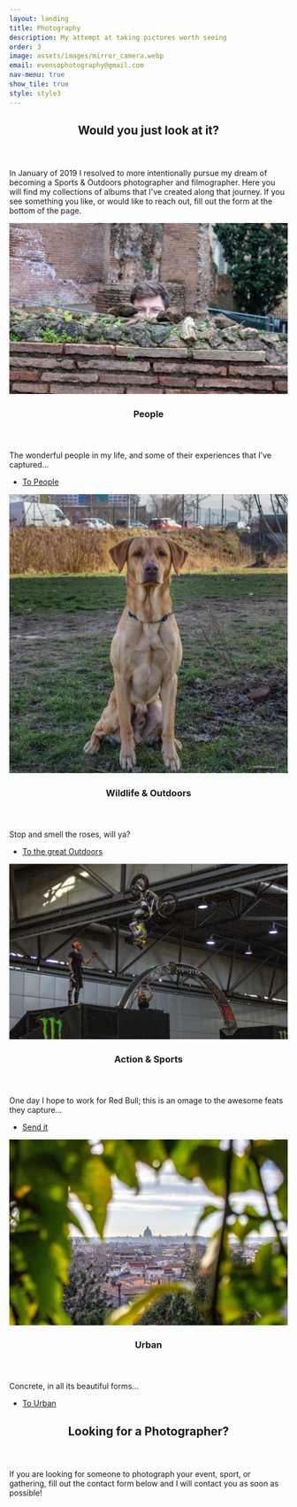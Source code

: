 ```yaml
---
layout: landing
title: Photography
description: My attempt at taking pictures worth seeing
order: 3
image: assets/images/mirror_camera.webp
email: evensophotography@gmail.com
nav-menu: true
show_tile: true
style: style3
---
```


<!-- Main -->
<div id="main">

<!-- One -->
<section id="one">
	<div class="inner">
		<header class="major">
			<h2>Would you just look at it?</h2>
		</header>
		<p>In January of 2019 I resolved to more intentionally pursue my dream of becoming a Sports & Outdoors photographer and filmographer. Here you will find my collections of albums that I've created along that journey. If you see something you like, or would like to reach out, fill out the form at the bottom of the page.</p>
	</div>
</section>

<!-- Two -->
<section id="two" class="spotlights">
	<section>
		<a href="people.html" class="image">
			<img src="assets/images/quill_peek.webp" alt="" data-position="center center" />
		</a>
		<div class="content">
			<div class="inner">
				<header class="major">
					<h3>People</h3>
				</header>
				<p>The wonderful people in my life, and some of their experiences that I've captured...</p>
				<ul class="actions">
					<li><a href="people.html" class="button">To People</a></li>
				</ul>
			</div>
		</div>
	</section>
	<section>
		<a href="wild.html" class="image">
			<img src="assets/images/proud_boy.webp" alt="" data-position="center center" />
		</a>
		<div class="content">
			<div class="inner">
				<header class="major">
					<h3>Wildlife & Outdoors</h3>
				</header>
				<p>Stop and smell the roses, will ya?</p>
				<ul class="actions">
					<li><a href="wild.html" class="button">To the great Outdoors</a></li>
				</ul>
			</div>
		</div>
	</section>
	<section>
		<a href="sport.html" class="image">
			<img src="assets/images/backflip.webp" alt="" data-position="25% 25%" />
		</a>
		<div class="content">
			<div class="inner">
				<header class="major">
					<h3>Action & Sports</h3>
				</header>
				<p>One day I hope to work for Red Bull; this is an omage to the awesome feats they capture...</p>
				<ul class="actions">
					<li><a href="sport.html" class="button">Send it</a></li>
				</ul>
			</div>
		</div>
	</section>
	<section>
		<a href="urban.html" class="image">
			<img src="assets/images/rome_thru.webp" alt="" data-position="top center" />
		</a>
		<div class="content">
			<div class="inner">
				<header class="major">
					<h3>Urban</h3>
				</header>
				<p>Concrete, in all its beautiful forms...</p>
				<ul class="actions">
					<li><a href="urban.html" class="button">To Urban</a></li>
				</ul>
			</div>
		</div>
	</section>
</section>

<!-- Three -->
<section id="three">
	<div class="inner">
		<header class="major">
			<h2>Looking for a Photographer?</h2>
		</header>
		<p>If you are looking for someone to photograph your event, sport, or gathering, fill out the contact form below and I will contact you as soon as possible!</p>
	</div>
</section>

</div>

